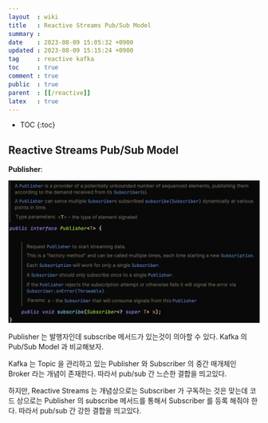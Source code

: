 ```yaml
---
layout  : wiki
title   : Reactive Streams Pub/Sub Model
summary : 
date    : 2023-08-09 15:05:32 +0900
updated : 2023-08-09 15:15:24 +0900
tag     : reactive kafka
toc     : true
comment : true
public  : true
parent  : [[/reactive]]
latex   : true
---
```

* TOC
{:toc}

## Reactive Streams Pub/Sub Model

__Publisher__:

![](/resource/wiki/reactive-pub-sub/publisher.png)

Publisher 는 발행자인데 subscribe 메서드가 있는것이 의아할 수 있다. Kafka 의 Pub/Sub Model 과 비교해보자.

Kafka 는 Topic 을 관리하고 있는 Publisher 와 Subscriber 의 중간 매개체인 Broker 라는 개념이 존재한다.
따라서 pub/sub 간 느슨한 결합을 띄고있다.

하지만, Reactive Streams 는 개념상으로는 Subscriber 가 구독하는 것은 맞는데 코드 상으로는 Publisher 의 subscribe 메서드를 통해서 Subscriber 를 등록 해줘야 한다.
따라서 pub/sub 간 강한 결합을 띄고있다.
